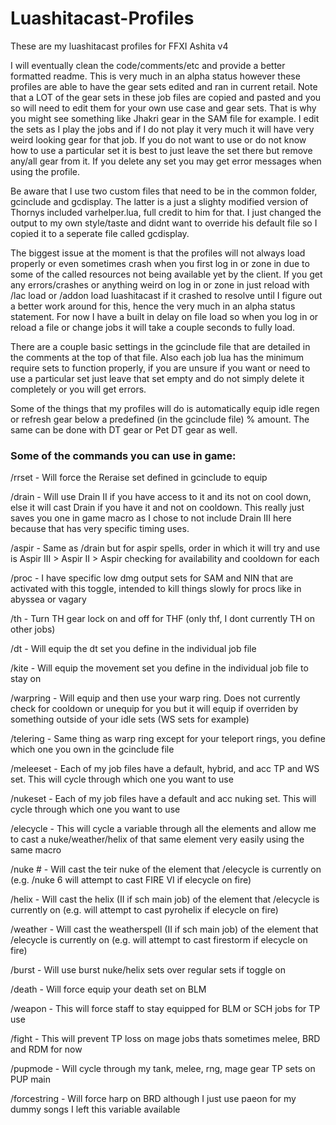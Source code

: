 # Luashitacast-Profiles
These are my luashitacast profiles for FFXI Ashita v4

I will eventually clean the code/comments/etc and provide a better formatted readme. This is very much in an alpha status however these profiles are able to have the gear sets edited and ran in current retail. Note that a LOT of the gear sets in these job files are copied and pasted and you so will need to edit them for your own use case and gear sets. That is why you might see something like Jhakri gear in the SAM file for example. I edit the sets as I play the jobs and if I do not play it very much it will have very weird looking gear for that job. If you do not want to use or do not know how to use a particular set it is best to just leave the set there but remove any/all gear from it. If you delete any set you may get error messages when using the profile.

Be aware that I use two custom files that need to be in the common folder, gcinclude and gcdisplay. The latter is a just a slighty modified version of Thornys included varhelper.lua, full credit to him for that. I just changed the output to my own style/taste and didnt want to override his default file so I copied it to a seperate file called gcdisplay.

The biggest issue at the moment is that the profiles will not always load properly or even sometimes crash when you first log in or zone in due to some of the called resources not being available yet by the client. If you get any errors/crashes or anything weird on log in or zone in just reload with /lac load or /addon load luashitacast if it crashed to resolve until I figure out a better work around for this, hence the very much in an alpha status statement. For now I have a built in delay on file load so when you log in or reload a file or change jobs it will take a couple seconds to fully load.

There are a couple basic settings in the gcinclude file that are detailed in the comments at the top of that file. Also each job lua has the minimum require sets to function properly, if you are unsure if you want or need to use a particular set just leave that set empty and do not simply delete it completely or you will get errors.

Some of the things that my profiles will do is automatically equip idle regen or refresh gear below a predefined (in the gcinclude file) % amount. The same can be done with DT gear or Pet DT gear as well.

### Some of the commands you can use in game:

/rrset - Will force the Reraise set defined in gcinclude to equip

/drain - Will use Drain II if you have access to it and its not on cool down, else it will cast Drain if you have it and not on cooldown. This really just saves you one in game macro as I chose to not include Drain III here because that has very specific timing uses.

/aspir - Same as /drain but for aspir spells, order in which it will try and use is Aspir III > Aspir II > Aspir checking for availability and cooldown for each

/proc - I have specific low dmg output sets for SAM and NIN that are activated with this toggle, intended to kill things slowly for procs like in abyssea or vagary

/th - Turn TH gear lock on and off for THF (only thf, I dont currently TH on other jobs)

/dt - Will equip the dt set you define in the individual job file

/kite - Will equip the movement set you define in the individual job file to stay on

/warpring - Will equip and then use your warp ring. Does not currently check for cooldown or unequip for you but it will equip if overriden by something outside of your idle sets (WS sets for example)

/telering - Same thing as warp ring except for your teleport rings, you define which one you own in the gcinclude file

/meleeset - Each of my job files have a default, hybrid, and acc TP and WS set. This will cycle through which one you want to use

/nukeset - Each of my job files have a default and acc nuking set. This will cycle through which one you want to use

/elecycle - This will cycle a variable through all the elements and allow me to cast a nuke/weather/helix of that same element very easily using the same macro

/nuke # - Will cast the teir nuke of the element that /elecycle is currently on (e.g. /nuke 6 will attempt to cast FIRE VI if elecycle on fire)

/helix - Will cast the helix (II if sch main job) of the element that /elecycle is currently on (e.g. will attempt to cast pyrohelix if elecycle on fire)

/weather - Will cast the weatherspell (II if sch main job) of the element that /elecycle is currently on (e.g. will attempt to cast firestorm if elecycle on fire)

/burst - Will use burst nuke/helix sets over regular sets if toggle on

/death - Will force equip your death set on BLM

/weapon - This will force staff to stay equipped for BLM or SCH jobs for TP use

/fight - This will prevent TP loss on mage jobs thats sometimes melee, BRD and RDM for now

/pupmode - Will cycle through my tank, melee, rng, mage gear TP sets on PUP main

/forcestring - Will force harp on BRD although I just use paeon for my dummy songs I left this variable available
